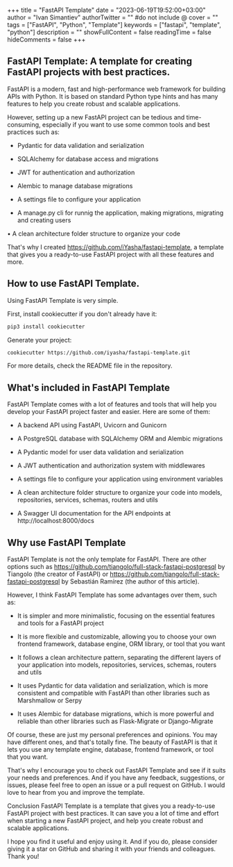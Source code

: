 +++
title = "FastAPI Template"
date = "2023-06-19T19:52:00+03:00"
author = "Ivan Simantiev"
authorTwitter = "" #do not include @
cover = ""
tags = ["FastAPI", "Python", "Template"]
keywords = ["fastapi", "template", "python"]
description = ""
showFullContent = false
readingTime = false
hideComments = false
+++


## FastAPI Template: A template for creating FastAPI projects with best practices.
FastAPI is a modern, fast and high-performance web framework for building APIs with Python. It is based on standard Python type hints and has many features to help you create robust and scalable applications.

However, setting up a new FastAPI project can be tedious and time-consuming, especially if you want to use some common tools and best practices such as:

-  Pydantic for data validation and serialization

-  SQLAlchemy for database access and migrations

-  JWT for authentication and authorization

-  Alembic to manage database migrations

-  A settings file to configure your application

-  A manage.py cli for runnig the application, making migrations, migrating and creating users

•  A clean architecture folder structure to organize your code

That's why I created https://github.com/iYasha/fastapi-template, a template that gives you a ready-to-use FastAPI project with all these features and more.

## How to use FastAPI Template.
Using FastAPI Template is very simple.

First, install cookiecutter if you don't already have it:
```bash
pip3 install cookiecutter
```

Generate your project:
```bash
cookiecutter https://github.com/iyasha/fastapi-template.git
```

For more details, check the README file in the repository.

## What's included in FastAPI Template
FastAPI Template comes with a lot of features and tools that will help you develop your FastAPI project faster and easier. Here are some of them:

-  A backend API using FastAPI, Uvicorn and Gunicorn

-  A PostgreSQL database with SQLAlchemy ORM and Alembic migrations

-  A Pydantic model for user data validation and serialization

-  A JWT authentication and authorization system with middlewares

-  A settings file to configure your application using environment variables

-  A clean architecture folder structure to organize your code into models, repositories, services, schemas, routers and utils

-  A Swagger UI documentation for the API endpoints at http://localhost:8000/docs

## Why use FastAPI Template
FastAPI Template is not the only template for FastAPI. There are other options such as https://github.com/tiangolo/full-stack-fastapi-postgresql by Tiangolo (the creator of FastAPI) or https://github.com/tiangolo/full-stack-fastapi-postgresql by Sebastián Ramírez (the author of this article).

However, I think FastAPI Template has some advantages over them, such as:

-  It is simpler and more minimalistic, focusing on the essential features and tools for a FastAPI project

-  It is more flexible and customizable, allowing you to choose your own frontend framework, database engine, ORM library, or tool that you want

-  It follows a clean architecture pattern, separating the different layers of your application into models, repositories, services, schemas, routers and utils

-  It uses Pydantic for data validation and serialization, which is more consistent and compatible with FastAPI than other libraries such as Marshmallow or Serpy

-  It uses Alembic for database migrations, which is more powerful and reliable than other libraries such as Flask-Migrate or Django-Migrate

Of course, these are just my personal preferences and opinions. You may have different ones, and that's totally fine. The beauty of FastAPI is that it lets you use any template engine, database, frontend framework, or tool that you want.

That's why I encourage you to check out FastAPI Template and see if it suits your needs and preferences. And if you have any feedback, suggestions, or issues, please feel free to open an issue or a pull request on GitHub. I would love to hear from you and improve the template.

Conclusion
FastAPI Template is a template that gives you a ready-to-use FastAPI project with best practices. It can save you a lot of time and effort when starting a new FastAPI project, and help you create robust and scalable applications.

I hope you find it useful and enjoy using it. And if you do, please consider giving it a star on GitHub and sharing it with your friends and colleagues. Thank you!
